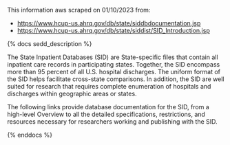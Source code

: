 This information aws scraped on 01/10/2023 from:

- https://www.hcup-us.ahrq.gov/db/state/siddbdocumentation.jsp
- https://www.hcup-us.ahrq.gov/db/state/siddist/SID_Introduction.jsp 

{% docs sedd_description %}

The State Inpatient Databases (SID) are State-specific files that contain all inpatient care records in participating states. Together, the SID encompass more than 95 percent of all U.S. hospital discharges. The uniform format of the SID helps facilitate cross-state comparisons. In addition, the SID are well suited for research that requires complete enumeration of hospitals and discharges within geographic areas or states.

The following links provide database documentation for the SID, from a high-level Overview to all the detailed specifications, restrictions, and resources necessary for researchers working and publishing with the SID.


{% enddocs %}

